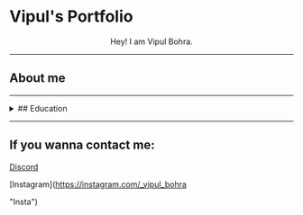 # Vipul's Portfolio
<center>
Hey! I am Vipul Bohra.  
</center>  

---  

## About me
>>

---  

<details>
  <summary>  
## Education
  </summary>
>>I completed my schooling in St.Joseph's Boys' High School and passed out in the year 2021. My junior college was a couple of years in Narayana where i had taken up integrated coaching for various competitive exams and pursued the course of PCMPE and graduated in the year 2023.I am currently a B.tech student stuyding at PES University pursing my degree in the course CSE(AIML).
</details>

---  

## If you wanna contact me:
[Discord](https://discord.com/users/735393934057930762
"Luffytaro")

[Instagram](https://instagram.com/_vipul_bohra

"Insta")
